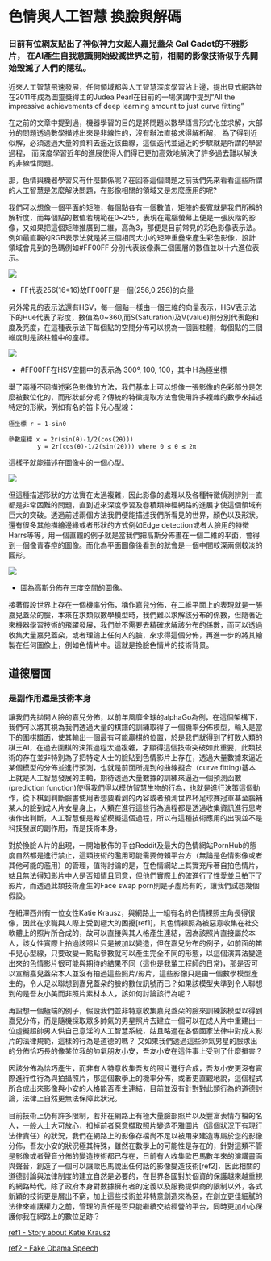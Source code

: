 # 色情與人工智慧 換臉與解碼 #

### 日前有位網友貼出了神似神力女超人嘉兒蓋朵 Gal Gadot的不雅影片， 在AI產生自我意識開始毀滅世界之前，相關的影像技術似乎先開始毀滅了人們的隱私。 #



近來人工智慧飛速發展，任何領域都與人工智慧深度學習沾上邊，提出貝式網路並在2011年成為圖靈獎得主的Judea Pearl在日前的一場演講中提到“All the impressive achievements of deep learning amount to just curve fitting”

在之前的文章中提到過，機器學習的目的是將問題以數學語言形式化並求解，大部分的問題透過數學描述出來是非線性的，沒有辦法直接求得解析解，
為了得到近似解，必須透過大量的資料去逼近該曲線，這個迭代並逼近的步驟就是所謂的學習過程，
而深度學習近年的進展使得人們得已更加高效地解決了許多過去難以解決的非線性問題。

那，色情與機器學習又有什麼關係呢？在回答這個問題之前我們先來看看這些所謂的人工智慧是怎麼解決問題，在影像相關的領域又是怎麼應用的呢?

我們可以想像一個平面的矩陣，每個點各有一個數值，矩陣的長寬就是我們所稱的解析度，而每個點的數值若規範在0~255，表現在電腦螢幕上便是一張灰階的影像，又如果把這個矩陣推廣到三維，高為3，那便是目前常見的彩色影像表示法。例如最直觀的RGB表示法就是將三個相同大小的矩陣重疊來產生彩色影像，設計領域會見到的色碼例如#FF00FF 分別代表該像素三個圖層的數值並以十六進位表示。

<img src="https://convertingcolors.com/background-FF00FF.svg"/>  

- FF代表256(16*16)故FF00FF是一個(256,0,256)的向量

另外常見的表示法還有HSV，每一個點一樣由一個三維的向量表示，HSV表示法下的Hue代表了彩度，數值為0~360,而S(Saturation)及V(value)則分別代表飽和度及亮度，在這種表示法下每個點的空間分佈可以視為一個圓柱體，每個點的三個維度則是該柱體中的座標。


<img src="https://upload.wikimedia.org/wikipedia/commons/thumb/a/a0/Hsl-hsv_models.svg/800px-Hsl-hsv_models.svg.png" />


- #FF00FF在HSV空間中的表示為 300°, 100, 100，其中Ｈ為極坐標


舉了兩種不同描述彩色影像的方法，我們基本上可以想像一張影像的色彩部分是怎麼被數位化的，而形狀部分呢？傳統的特徵提取方法會使用許多複雜的數學來描述特定的形狀，例如有名的笛卡兒心型線：

    極坐標 r = 1-sinθ
    
    參數座標 x = 2r(sin(θ)-1/2(cos(2θ)))
            y = 2r(cos(θ)-1/2(sin(2θ))) where 0 ≤ θ ≤ 2π 

這樣子就能描述在圖像中的一個心型。


<img src="https://i.imgur.com/3Jkls23.png" />

但這種描述形狀的方法實在太過複雜，因此影像的處理以及各種特徵偵測辨別一直都是非常困難的問題，直到近來深度學習及卷積類神經網路的進展才使這個領域有巨大的突破。透過前述兩個方法我們便能描述我們所看見的世界，顏色以及形狀。還有很多其他描繪邊緣或者形狀的方式例如Edge detection或者人臉用的特徵Harrs等等，用一個直觀的例子就是當我們把高斯分佈畫在一個二維的平面，會得到一個像青春痘的圖像。而化為平面圖像後看到的就會是一個中間較深兩側較淡的圓形。

<img src = "https://www.researchgate.net/profile/Joern_Anemueller/publication/2906197/figure/fig1/AS:341348478668804@1458395227077/Circular-symmetric-super-Gaussian-probability-density-function-P.png" />


- 圖為高斯分佈在三度空間的圖像。

接著假設世界上存在一個機率分佈，稱作嘉兒分佈，在二維平面上的表現就是一張嘉兒蓋朵的臉，本來在求類似數學模型時，我們難以求解該分布的係數，但隨著近來機器學習技術的飛躍發展，我們並不需要去精確求解該分布的係數，而可以透過收集大量嘉兒蓋朵，或者理論上任何人的臉，來求得這個分佈，再進一步的將其繪製在任何圖像上，例如色情片中。這就是換臉色情片的技術背景。

## 道德層面

### 是副作用還是技術本身

讓我們先拋開人臉的嘉兒分佈，以前年風靡全球的alphaGo為例，在這個架構下，我們可以將其視為我們透過大量的棋譜的訓練取得了一個機率分佈模型，輸入是當下的圍棋譜面，使其輸出一個最有可能贏棋的位置，於是我們就得到了打敗人類的棋王AI，在過去圍棋的決策過程太過複雜，才顯得這個技術突破如此重要，此類技術的存在並非特別為了把特定人士的臉貼到色情影片上存在，透過大量數據來逼近某個模型的分佈並進行預測，也就是前面所提到的曲線擬合（curve fitting)基本上就是人工智慧發展的主軸，期待透過大量數據的訓練來逼近一個預測函數(prediction function)使得我們得以模仿智慧生物的行為，也就是進行決策這個動作，從下棋到判斷臉書使用者想要看到的內容或者預測世界杯足球賽冠軍甚至腦補某人的臉到成人片女星身上，人類在進行這些行為過程都是透過收集資訊進行思考後作出判斷，人工智慧便是希望模擬這個過程，所以有這種技術應用的出現並不是科技發展的副作用，而是技術本身。

對於換臉Ａ片的出現，一開始散佈的平台Reddit及最大的色情網站PornHub的態度自然都是進行禁止，這類技術的濫用可能需要倚賴平台方（無論是色情影像或者其他可能的濫用）的管理，值得討論的是，在色情網站上其實充斥著自拍色情片，姑且無法得知影片中人是否知情且同意，但他們實際上的確進行了性愛並且拍下了影片，而透過此類技術產生的Face swap porn則是子虛烏有的，讓我們試想幾個假設。

在紐澤西州有一位女性Katie Krausz，與網路上一組有名的色情裸照主角長得很像，因此在求職與人際上受到極大的困擾[ref1]，其色情裸照為被惡意收集在社交軟體上的照片所合成的，故可以直接與其人格產生連結，因為該照片直接屬於本人，該女性實際上拍過該照片只是被加以變造，但在嘉兒分布的例子，如前面的笛卡兒心型線，只要改變一點點參數就可以產生完全不同的形態，以這個演算法變造出來的色情影片很可能與期待的結果不同（這也是我輩工程師的日常)，那是否可以宣稱嘉兒蓋朵本人並沒有拍過這些照片/影片，這些影像只是由一個數學模型產生的，令人足以聯想到嘉兒蓋朵的臉的數位訊號而已？如果該模型失準到令人聯想到的是吾友小美而非照片素材本人，該如何討論該行為呢？

再設想一個極端的例子，假設我們並非特意收集嘉兒蓋朵的臉來訓練該模型以得到嘉兒分佈，而是隨機採取眾多帥氣的男星照片去建立一個可以在成人片中重建出一位虛擬超帥男人供自己意淫的人工智慧系統，姑且略過在各個國家法律中對成人影片的法律規範，這樣的行為是道德的嗎？ 又如果我們透過這些帥氣男星的臉求出的分佈恰巧長的像某位我的帥氣朋友小安，吾友小安在這件事上受到了什麼損害？ 

因該分佈為恰巧產生，而非有人特意收集吾友的照片進行合成，吾友小安更沒有實際進行性行為與拍攝照片，那這個數學上的機率分佈，或者更直觀地說，這個程式所合成出來影像與小安的人格能否產生連結，目前並沒有針對對此類行為的道德討論，法律上自然更無法保障此狀況。

目前技術上仍有許多限制，若非在網路上有極大量臉部照片以及豐富表情存檔的名人，一般人士大可放心，扣掉前者惡意擷取照片變造不雅圖片（這個狀況下有現行法律責任）的狀況，我們在網路上的影像存檔尚不足以被用來建造專屬於您的影像分佈，吾友小安的狀況極其特殊，雖然在數學上的可能性是存在的，針對這類不管是影像或者聲音分佈的變造技術都已存在，日前有人收集歐巴馬數年來的演講畫面與聲音，創造了一個可以讓歐巴馬說出任何話的影像變造技術[ref2]．因此相關的道德討論與法律制度的建立自然是必要的，在世界各國對於個資的保護越來越重視的網路時代，除了政府本身對數據擁有者的定義以及服務提供商的限制以外，各式新穎的技術更是層出不窮，加上這些技術並非特意創造來為惡，在創立更佳細膩的法律來維護權力之前，管理的責任是否只能繼續交給經營的平台，同時更加小心保護你我在網路上的數位足跡？


[ref1 - Story about Katie Krausz](https://www.northjersey.com/story/news/bergen/old-tappan/2017/12/26/paramus-woman-speaks-out-discovering-fake-nude-photos-herself-online/962938001/)

[ref2 - Fake Obama Speech](https://www.bbc.com/news/av/technology-40598465/fake-obama-created-using-ai-tool-to-make-phoney-speeches)

